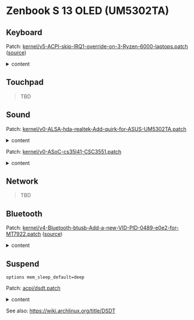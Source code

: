 # Zenbook S 13 OLED (UM5302TA)

## Keyboard

Patch:
[kernel/v5-ACPI-skip-IRQ1-override-on-3-Ryzen-6000-laptops.patch](./patches/kernel/v5-ACPI-skip-IRQ1-override-on-3-Ryzen-6000-laptops.patch)
([source](https://patchwork.kernel.org/project/linux-acpi/list/?series=655231))

<details>
<summary>content</summary>

```diff
diff --git a/drivers/acpi/resource.c b/drivers/acpi/resource.c
index c2d494784425..0491da180fc5 100644
--- a/drivers/acpi/resource.c
+++ b/drivers/acpi/resource.c
@@ -381,6 +381,31 @@ unsigned int acpi_dev_get_irq_type(int triggering, int polarity)
 }
 EXPORT_SYMBOL_GPL(acpi_dev_get_irq_type);

+static const struct dmi_system_id irq1_edge_low_shared[] = {
+	{
+		.ident = "Asus Zenbook S 13 OLED UM5302",
+		.matches = {
+			DMI_MATCH(DMI_SYS_VENDOR, "ASUSTeK COMPUTER INC."),
+			DMI_MATCH(DMI_BOARD_NAME, "UM5302TA"),
+		},
+	},
+	{
+		.ident = "Lenovo ThinkBook 14 G4+ ARA",
+		.matches = {
+			DMI_MATCH(DMI_SYS_VENDOR, "LENOVO"),
+			DMI_MATCH(DMI_PRODUCT_NAME, "21D0"),
+		},
+	},
+	{
+		.ident = "Redmi Book Pro 15 2022 Ryzen",
+		.matches = {
+			DMI_MATCH(DMI_SYS_VENDOR, "TIMI"),
+			DMI_MATCH(DMI_BOARD_NAME, "TM2113"),
+		},
+	},
+	{ }
+};
+
 static const struct dmi_system_id medion_laptop[] = {
 	{
 		.ident = "MEDION P15651",
@@ -408,6 +433,7 @@ struct irq_override_cmp {
 };

 static const struct irq_override_cmp skip_override_table[] = {
+	{ irq1_edge_low_shared, 1, ACPI_EDGE_SENSITIVE, ACPI_ACTIVE_LOW, 1 },
 	{ medion_laptop, 1, ACPI_LEVEL_SENSITIVE, ACPI_ACTIVE_LOW, 0 },
 };

```

</details>

## Touchpad

> TBD

## Sound

Patch:
[kernel/v0-ALSA-hda-realtek-Add-quirk-for-ASUS-UM5302TA.patch](./patches/kernel/v0-ALSA-hda-realtek-Add-quirk-for-ASUS-UM5302TA.patch)

<details>
<summary>content</summary>

```diff
diff --git a/sound/pci/hda/patch_realtek.c b/sound/pci/hda/patch_realtek.c
index cee69fa7e246..2e4dbd14e43f 100644
--- a/sound/pci/hda/patch_realtek.c
+++ b/sound/pci/hda/patch_realtek.c
@@ -9137,6 +9137,7 @@ static const struct snd_pci_quirk alc269_fixup_tbl[] = {
 	SND_PCI_QUIRK(0x1043, 0x1e51, "ASUS Zephyrus M15", ALC294_FIXUP_ASUS_GU502_PINS),
 	SND_PCI_QUIRK(0x1043, 0x1e8e, "ASUS Zephyrus G15", ALC289_FIXUP_ASUS_GA401),
 	SND_PCI_QUIRK(0x1043, 0x1f11, "ASUS Zephyrus G14", ALC289_FIXUP_ASUS_GA401),
+	SND_PCI_QUIRK(0x1043, 0x1f12, "ASUS UM5302TA", ALC287_FIXUP_CS35L41_I2C_2),
 	SND_PCI_QUIRK(0x1043, 0x1d42, "ASUS Zephyrus G14 2022", ALC289_FIXUP_ASUS_GA401),
 	SND_PCI_QUIRK(0x1043, 0x16b2, "ASUS GU603", ALC289_FIXUP_ASUS_GA401),
 	SND_PCI_QUIRK(0x1043, 0x3030, "ASUS ZN270IE", ALC256_FIXUP_ASUS_AIO_GPIO2),
```

</details>

Patch:
[kernel/v0-ASoC-cs35l41-CSC3551.patch](./patches/kernel/v0-ASoC-cs35l41-CSC3551.patch)

<details>
<summary>content</summary>

```diff
diff --git a/sound/pci/hda/cs35l41_hda.c b/sound/pci/hda/cs35l41_hda.c
index cce27a86267f..7374565ecf15 100644
--- a/sound/pci/hda/cs35l41_hda.c
+++ b/sound/pci/hda/cs35l41_hda.c
@@ -420,7 +420,7 @@ static int cs35l41_hda_read_acpi(struct cs35l41_hda *cs35l41, const char *hid, i
 	 * And devm functions expect that the device requesting the resource has the correct
 	 * fwnode.
 	 */
-	if (strncmp(hid, "CLSA0100", 8) != 0)
+	if (strncmp(hid, "CLSA0100", 8) != 0 && strncmp(hid, "CSC3551", 7) != 0)
 		return -EINVAL;

 	/* check I2C address to assign the index */
```

</details>

## Network

> TBD

## Bluetooth

Patch:
[kernel/v4-Bluetooth-btusb-Add-a-new-VID-PID-0489-e0e2-for-MT7922.patch](./patches/kernel/v4-Bluetooth-btusb-Add-a-new-VID-PID-0489-e0e2-for-MT7922.patch)
([source](https://patchwork.kernel.org/project/bluetooth/list/?series=653792))

<details>
<summary>content</summary>

```diff
diff --git a/drivers/bluetooth/btusb.c b/drivers/bluetooth/btusb.c
index fb1a67189412..23ff919d7768 100644
--- a/drivers/bluetooth/btusb.c
+++ b/drivers/bluetooth/btusb.c
@@ -480,6 +480,9 @@ static const struct usb_device_id blacklist_table[] = {
 	{ USB_DEVICE(0x13d3, 0x3568), .driver_info = BTUSB_MEDIATEK |
 						     BTUSB_WIDEBAND_SPEECH |
 						     BTUSB_VALID_LE_STATES },
+	{ USB_DEVICE(0x0489, 0xe0e2), .driver_info = BTUSB_MEDIATEK |
+						     BTUSB_WIDEBAND_SPEECH |
+						     BTUSB_VALID_LE_STATES },

 	/* Additional Realtek 8723AE Bluetooth devices */
 	{ USB_DEVICE(0x0930, 0x021d), .driver_info = BTUSB_REALTEK },
```

</details>

## Suspend

```
options mem_sleep_default=deep
```

Patch:
[acpi/dsdt.patch](./patches/acpi/dsdt.patch)

<details>
<summary>content</summary>

```diff
diff --git a/dsdt.dsl b/dsdt.dsl
index 01b8c57..fa83d84 100644
--- a/dsdt.dsl
+++ b/dsdt.dsl
@@ -18,7 +18,7 @@
  *     Compiler ID      "INTL"
  *     Compiler Version 0x20200717 (538969879)
  */
-DefinitionBlock ("", "DSDT", 2, "_ASUS_", "Notebook", 0x01072009)
+DefinitionBlock ("", "DSDT", 2, "_ASUS_", "Notebook", 0x0107200A)
 {
     External (_SB_.ALIB, MethodObj)    // 2 Arguments
     External (_SB_.APTS, MethodObj)    // 1 Arguments
@@ -413,7 +413,7 @@ DefinitionBlock ("", "DSDT", 2, "_ASUS_", "Notebook", 0x01072009)

     Name (SS1, Zero)
     Name (SS2, Zero)
-    Name (SS3, Zero)
+    Name (SS3, One)
     Name (SS4, One)
     Name (IOST, 0xFFFF)
     Name (TOPM, 0x00000000)
@@ -3298,7 +3298,7 @@ DefinitionBlock ("", "DSDT", 2, "_ASUS_", "Notebook", 0x01072009)
         Zero,
         Zero
     })
-    Name (XS3, Package (0x04)
+    Name (_S3, Package (0x04)
     {
         0x03,
         Zero,
```

</details>

See also: <https://wiki.archlinux.org/title/DSDT>
